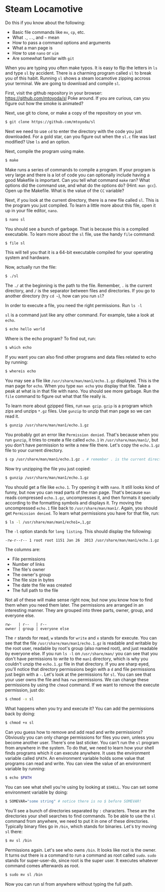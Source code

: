 Steam Locamotive
================
Do this if you know about the following:
* Basic file commands like `mv`, `cp`, etc.
* What `.`, `..`, and `~` mean
* How to pass a command options and arguments
* What a man page is
* How to use `nano` or `vim`
* Are somewhat familar with `git`

When you are typing you often make typos. It is easy to flip the letters in
`ls` and type `sl` by accident. There is a charming program called `sl` to
break you of this habit. Running `sl` shows a steam locamotive zipping accross
your terminal. We are going to download and compile `sl`.

First, visit the github repository in your browser:
https://github.com/mtoyoda/sl
Poke around. If you are curious, can you figure out how the smoke is animated?


Next, use git to clone, or make a copy of the repository on your vm.
```sh
$ git clone https://github.com/mtoyoda/sl
```

Next we need to use `cd` to enter the directory with the code you just 
downloaded. For a gold star, can you figure out when the `sl.c` file was
last modified? Use `ls` and an option.

Next, compile the program using make.
```sh
$ make
```
Make runs a series of commands to compile a program. If your program is very
large and there is a lot of code you can optionally include having a good 
Makefile is important.
Can you tell what command `make` ran? What options did the command use, and
what do the options do? (Hint: `man gcc`).
Open up the Makefile. What is the value of the `CC` variable?  

Next, if you look at the current directory, there is a new file called `sl`.
This is the program you just compiled. To learn a little more about this file,
open it up in your file editor, `nano`.

```sh
$ nano sl
```

You should see a bunch of garbage. That is because this is a compiled
executable. To learn more about the `sl` file, use the handy `file` command:

```sh
$ file sl
```

This will tell you that it is a 64-bit executable compiled for your operating
system and hardware.

Now, actually run the file:

```sh
$ ./sl
```
The `./` at the beginning is the path to the file. Remember, `.` is the current
directory, and `/` is the separator between files and directories.
If you go to another directory (try `cd ~`), how can you run `sl`?

In order to execute a file, you need the right permissions. Run `ls -l`


`sl` is a command just like any other command. For example, take a look at
`echo`. 

```sh
$ echo hello world
```

Where is the echo program? To find out, run:
```sh
$ which echo
```
If you want you can also find other programs and data files related to echo
by running:
```sh
$ whereis echo
```
You may see a file like `/usr/share/man/man1/echo.1.gz` displayed. This is the
man page for `echo`. When you type `man echo` you display that file.
Take a peak at what is in that file with nano. You should see more garbage.
Run the `file` command to figure out what that file really is.

To learn more about gzipped files, run `man gzip`. `gzip` is a program which
zips and unzips `*.gz` files. Use `gunzip` to unzip that man page so we can
read it.
```sh
$ gunzip /usr/share/man/man1/echo.1.gz
```
You probably got an error like `Permission denied`. That's because when you run
`gunzip`, it tries to create a file called `echo.1` in `/usr/share/man/man1/`,
but you don't have permission to write a new file there. Let's copy the
`echo.1.gz` file to your current directory.
```sh
$ cp /usr/share/man/man1/echo.1.gz . # remember . is the current directory
```
Now try unzipping the file you just copied:

```sh
$ gunzip /usr/share/man/man1/echo.1.gz
```
You should get a file like `echo.1`. Try opening it with `nano`. It still looks
kind of funny, but now you can read parts of the man page. That's because `man`
reads compressed `echo.1.gz`, uncompresses it, and then formats it specially
according to the formatting symbols and displays it.
Try moving the uncompressed `echo.1` file back to `/usr/share/man/man1/`.
Again, you should get `Permission denied`.
To learn what permissions you  have for that file, run:
```sh
$ ls -l /usr/share/man/man1/echo1=,1,gz
```
The `-l` option stands for `long listing`.
This should display the following:
```
-rw-r--r-- 1 root root 1151 Jan 26  2013 /usr/share/man/man1/echo.1.gz
```
The columns are:
* File permissions
* Number of links
* The file's owner
* The owner's group
* The file size in bytes
* The date the file was created
* The full path to the file

Not all of these will make sense right now, but now you know how to find them
when you need them later.
The permissions are arranged in an interesting manner. They are grouped into
three parts, owner, group, and everyone else.
```
rw-   | r--   | r--
owner | group | everyone else
```
The `r` stands for read, `w` stands for `write` and `x` stands for execute.
You can see that the file `/usr/share/man/man1/echo.1.gz` is readable and
writable by the root user, readable by root's group (also named root), and
just readable by everyone else. If you run `ls -l` on `/usr/share/man/` you can
see that you don't have permissions to write to the `man1` directory, which is
why you couldn't unzip the `echo.1.gz` file in that directory. If you are sharp
eyed, you'll notice that directory permissions begin with a `d` and file
permissions just begin with a `-`.
Let's look at the permissions for `sl`. You can see that your user owns the
file and has `rwx` permissions. We can change these permissions by using the
`chmod` command. If we want to remove the execute permission, just do:
```sh
$ chmod -x sl
```
What happens when you try and execute it?
You can add the permissions back by doing:
```sh
$ chmod +x sl
```
Can you guess how to remove and add read and write permissions?
Obviously you can only change permissions for files you own, unless you become
another user.
There's one last sticker. You can't run the `sl` program from anywhere in the
system. To do that, we need to learn how your shell finds programs which it
can execute anywhere. It uses the environment variable called `$PATH`. An
environment variable holds some value that programs can read and write.
You can view the value of an environment variable by running:
```sh
$ echo $PATH
```
You can see what shell you're using by looking at `$SHELL`.
You can set some environment variable by doing:
```sh
$ SOMEVAR="some string" # notice there is no $ before SOMEVAR!
```
You'll see a bunch of directories separated by `:` characters. These are the
directories your shell searches to find commands. To be able to use the `sl`
command from anywhere, we need to put it in one of these directories. Typically
binary files go in `/bin`, which stands for binaries. Let's try moving `sl`
there:

```sh
$ mv sl /bin
```
Permissions again. Let's see who owns `/bin`. It looks like root is the owner.
It turns out there is a command to run a command as root called `sudo`.
`sudo` stands for super-user-do, since root is the super user. It executes
whatever command comes afterwards as root.
```sh
$ sudo mv sl /bin
```
Now you can run sl from anywhere without typing the full path.
